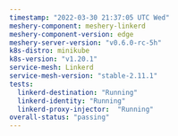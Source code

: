 ```yaml
---
timestamp: "2022-03-30 21:37:05 UTC Wed"
meshery-component: meshery-linkerd
meshery-component-version: edge
meshery-server-version: "v0.6.0-rc-5h"
k8s-distro: minikube
k8s-version: "v1.20.1"
service-mesh: Linkerd
service-mesh-version: "stable-2.11.1"
tests:
  linkerd-destination: "Running"
  linkerd-identity: "Running"
  linkerd-proxy-injector:  "Running"
overall-status: "passing"
---
```

